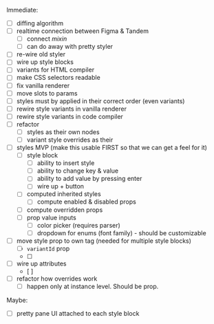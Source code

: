 Immediate:

- [ ] diffing algorithm
- [ ] realtime connection between Figma & Tandem
  - [ ] connect _mixin_
  - [ ] can do away with pretty styler
- [ ] re-wire old styler
- [ ] wire up style blocks
- [ ] variants for HTML compiler
- [ ] make CSS selectors readable
- [ ] fix vanilla renderer
- [ ] move slots to params
- [ ] styles must by applied in their correct order (even variants)
- [ ] rewire style variants in vanilla renderer
- [ ] rewire style variants in code compiler
- [ ] refactor
  - [ ] styles as their own nodes
  - [ ] variant style overrides as their
- [ ] styles MVP (make this usable FIRST so that we can get a feel for it)
  - [ ] style block
    - [ ] ability to insert style
    - [ ] ability to change key & value
    - [ ] ability to add value by pressing enter
    - [ ] wire up + button
  - [ ] computed inherited styles
    - [ ] compute enabled & disabled props
  - [ ] compute overridden props
  - [ ] prop value inputs
    - [ ] color picker (requires parser)
    - [ ] dropdown for enums (font family) - should be customizable
- [ ] move style prop to own tag (needed for multiple style blocks)
  - [ ] `variantId` prop
  - [ ]
- [ ] wire up attributes
  - [ ]
- [ ] refactor how overrides work
  - [ ] happen only at instance level. Should be prop.

Maybe:

- [ ] pretty pane UI attached to each style block
